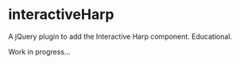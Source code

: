interactiveHarp
===============

A jQuery plugin to add the Interactive Harp component. Educational.

Work in progress...
